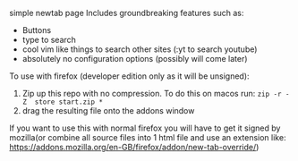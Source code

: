 simple newtab page
Includes groundbreaking features such as:
 - Buttons
 - type to search
 - cool vim like things to search other sites (:yt to search youtube)
 - absolutely no configuration options (possibly will come later)

To use with firefox (developer edition only as it will be unsigned):
 1. Zip up this repo with no compression. To do this on macos run: `zip -r -Z  store start.zip *`
 2. drag the resulting file onto the addons window

If you want to use this with normal firefox you will have to get it signed by mozilla(or combine all source files into 1 html file and use an extension like: https://addons.mozilla.org/en-GB/firefox/addon/new-tab-override/)